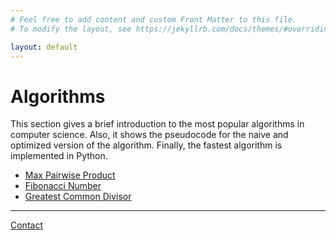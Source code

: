 ```yaml
---
# Feel free to add content and custom Front Matter to this file.
# To modify the layout, see https://jekyllrb.com/docs/themes/#overriding-theme-defaults

layout: default
---
```


# Algorithms

This section gives a brief introduction to the most popular algorithms in computer science. Also, it shows the pseudocode for the naive and optimized version of the algorithm. Finally, the fastest algorithm is implemented in Python.  

*   [Max Pairwise Product](/algorithms/2021/02/26/maximum-pairwise-product.html)
*   [Fibonacci Number](/algorithms/2021/03/10/fibonacci.html)
*   [Greatest Common Divisor](/algorithms/2021/03/14/gcd.html)

* * *

[Contact](./contact/)